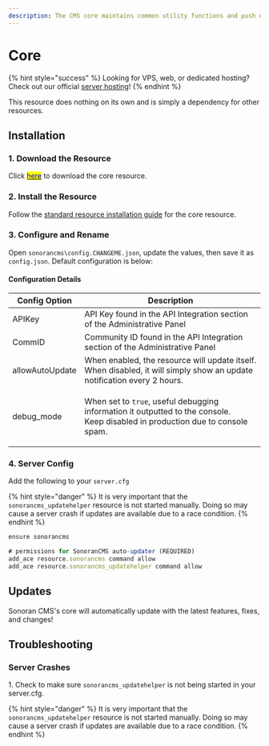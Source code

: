 ```yaml
---
description: The CMS core maintains common utility functions and push event handling.
---
```


# Core

{% hint style="success" %}
Looking for VPS, web, or dedicated hosting? Check out our official [server hosting](../../../../other-products/server-hosting.md)!
{% endhint %}

This resource does nothing on its own and is simply a dependency for other resources.

## Installation

### 1. Download the Resource

Click [<mark style="color:blue;">here</mark>](https://github.com/Sonoran-Software/sonorancms\_core/releases) to download the core resource.

### 2. Install the Resource

Follow the [standard resource installation guide](../gta-rp-resource-installation/) for the core resource.

### 3. Configure and Rename

Open `sonorancms\config.CHANGEME.json`, update the values, then save it as `config.json`. Default configuration is below:

#### Configuration Details

| Config Option   | Description                                                                                                                                         |
| --------------- | --------------------------------------------------------------------------------------------------------------------------------------------------- |
| APIKey          | API Key found in the API Integration section of the Administrative Panel                                                                            |
| CommID          | Community ID found in the API Integration section of the Administrative Panel                                                                       |
| allowAutoUpdate | When enabled, the resource will update itself. When disabled, it will simply show an update notification every 2 hours.                             |
| debug\_mode     | <p>When set to <code>true</code>, useful debugging information it outputted to the console.<br>Keep disabled in production due to console spam.</p> |

### 4. Server Config

Add the following to your `server.cfg`

{% hint style="danger" %}
It is very important that the `sonorancms_updatehelper` resource is not started manually. Doing so may cause a server crash if updates are available due to a race condition.
{% endhint %}

```javascript
ensure sonorancms

# permissions for SonoranCMS auto-updater (REQUIRED)
add_ace resource.sonorancms command allow
add_ace resource.sonorancms_updatehelper command allow
```

## Updates

Sonoran CMS's core will automatically update with the latest features, fixes, and changes!

## Troubleshooting

### Server Crashes

1\. Check to make sure `sonorancms_updatehelper`  is not being started in your server.cfg.

{% hint style="danger" %}
It is very important that the `sonorancms_updatehelper` resource is not started manually. Doing so may cause a server crash if updates are available due to a race condition.
{% endhint %}
